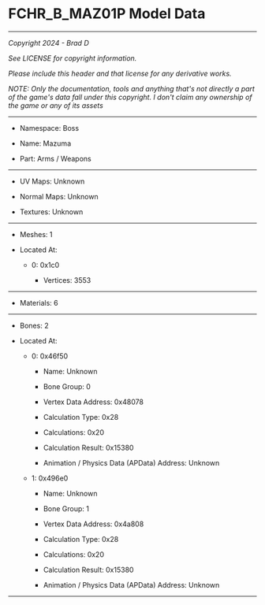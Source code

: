 # FCHR_B_MAZ01P Model Data

---

*Copyright 2024 - Brad D*

*See LICENSE for copyright information.*

*Please include this header and that license for any derivative works.*

*NOTE: Only the documentation, tools and anything that's not directly a part of the game's data fall under this copyright. I don't claim any ownership of the game or any of its assets*

---

* Namespace: Boss

* Name: Mazuma

* Part: Arms / Weapons

---

* UV Maps: Unknown

* Normal Maps: Unknown

* Textures: Unknown

---

* Meshes: 1

* Located At:

  * 0: 0x1c0

    * Vertices: 3553

---

* Materials: 6

---

* Bones: 2

* Located At:

  * 0: 0x46f50

    * Name: Unknown

    * Bone Group: 0

    * Vertex Data Address: 0x48078

    * Calculation Type: 0x28

    * Calculations: 0x20

    * Calculation Result: 0x15380

    * Animation / Physics Data (APData) Address: Unknown

  * 1: 0x496e0

    * Name: Unknown

    * Bone Group: 1

    * Vertex Data Address: 0x4a808

    * Calculation Type: 0x28

    * Calculations: 0x20

    * Calculation Result: 0x15380

    * Animation / Physics Data (APData) Address: Unknown

---

